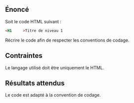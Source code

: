 ## Énoncé

Soit le code HTML suivant :

``` html
<H1		>Titre de niveau 1
```

Récrire le code afin de respecter les conventions de codage.

## Contraintes

Le langage utilisé doit être uniquement le HTML.

## Résultats attendus

Le code est adapté à la convention de codage.